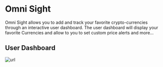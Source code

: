 # Omni Sight
Omni Sight allows you to add and track your favorite crypto-currencies through an interactive user dashboard. The user dashboard will display your favorite Currencies and allow to you to set custom price alerts and more...

## User Dashboard
 
 ![url](./Project-assests/User-home-page-project2.png)
